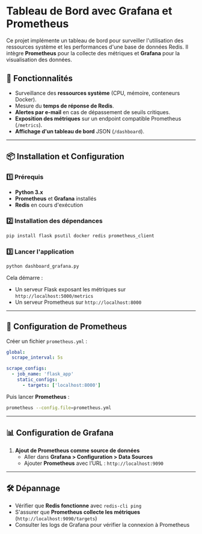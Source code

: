 # Tableau de Bord avec Grafana et Prometheus

Ce projet implémente un tableau de bord pour surveiller l'utilisation des ressources système et les performances d'une base de données Redis. Il intègre **Prometheus** pour la collecte des métriques et **Grafana** pour la visualisation des données.

## 📌 Fonctionnalités
- Surveillance des **ressources système** (CPU, mémoire, conteneurs Docker).
- Mesure du **temps de réponse de Redis**.
- **Alertes par e-mail** en cas de dépassement de seuils critiques.
- **Exposition des métriques** sur un endpoint compatible Prometheus (`/metrics`).
- **Affichage d'un tableau de bord** JSON (`/dashboard`).

---

## 📦 Installation et Configuration

### 1️⃣ Prérequis
- **Python 3.x**
- **Prometheus** et **Grafana** installés
- **Redis** en cours d'exécution

### 2️⃣ Installation des dépendances
```sh
pip install flask psutil docker redis prometheus_client
```

### 3️⃣ Lancer l'application
```sh
python dashboard_grafana.py
```
Cela démarre :
- Un serveur Flask exposant les métriques sur `http://localhost:5000/metrics`
- Un serveur Prometheus sur `http://localhost:8000`

---

## 🔧 Configuration de Prometheus

Créer un fichier `prometheus.yml` :
```yaml
global:
  scrape_interval: 5s

scrape_configs:
  - job_name: 'flask_app'
    static_configs:
      - targets: ['localhost:8000']
```

Puis lancer **Prometheus** :
```sh
prometheus --config.file=prometheus.yml
```

---

## 📊 Configuration de Grafana
1. **Ajout de Prometheus comme source de données**
   - Aller dans **Grafana > Configuration > Data Sources**
   - Ajouter **Prometheus** avec l’URL : `http://localhost:9090`

---

## 🛠️ Dépannage
- Vérifier que **Redis fonctionne** avec `redis-cli ping`
- S'assurer que **Prometheus collecte les métriques** (`http://localhost:9090/targets`)
- Consulter les logs de Grafana pour vérifier la connexion à Prometheus

